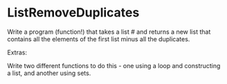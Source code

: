 # ListRemoveDuplicates

Write a program (function!) that takes a list # and returns a new
list that contains all the elements of the first list minus all the duplicates.

Extras:

Write two different functions to do this - one using a loop and constructing a list,
 and another using sets.
